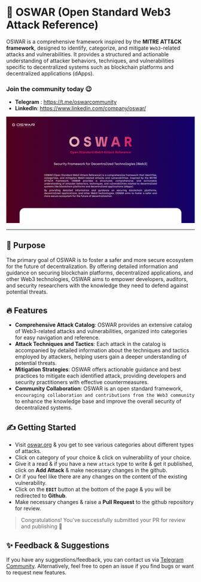 # 🔐 OSWAR (Open Standard Web3 Attack Reference) 

OSWAR is a comprehensive framework inspired by the **MITRE ATT&CK framework**, designed to identify, categorize, and mitigate `Web3`-related attacks and vulnerabilities. It provides a structured and actionable understanding of attacker behaviors, techniques, and vulnerabilities specific to decentralized systems such as blockchain platforms and decentralized applications (dApps).
### Join the community today 😉
- **Telegram** : https://t.me/oswarcommunity
- **LinkedIn**: https://www.linkedin.com/company/oswar/

![OSWAR](oswar_og.png)

--------------------

## 🎯 Purpose

The primary goal of OSWAR is to foster a safer and more secure ecosystem for the future of decentralization. By offering detailed information and guidance on securing blockchain platforms, decentralized applications, and other Web3 technologies, OSWAR aims to empower developers, auditors, and security researchers with the knowledge they need to defend against potential threats.

## 🔥 Features

- **Comprehensive Attack Catalog**: OSWAR provides an extensive catalog of Web3-related attacks and vulnerabilities, organized into categories for easy navigation and reference.
- **Attack Techniques and Tactics**: Each attack in the catalog is accompanied by detailed information about the techniques and tactics employed by attackers, helping users gain a deeper understanding of potential threats.
- **Mitigation Strategies**: OSWAR offers actionable guidance and best practices to mitigate each identified attack, providing developers and security practitioners with effective countermeasures.
- **Community Collaboration**: OSWAR is an open standard framework, `encouraging collaboration and contributions from the Web3 community` to enhance the knowledge base and improve the overall security of decentralized systems.

## ✍️ Getting Started

- Visit [oswar.org](https://www.oswar.org/) & you get to see various categories about different types of attacks.
- Click on category of your choice & click on vulnerability of your choice.
- Give it a read & if you have a new `attack` type to write & get it published, click on **Add Attack** & make necessary changes in the github.
- Or if you feel like there are any changes on the content of the existing vulnerability.
- Click on the **`EDIT`** button at the bottom of the page & you will be redirected to **Github**.
- Make necessary changes & raise a **Pull Request** to the github repository for review.

> Congratulations! You've successfully submitted your PR for review and publishing 🚀

## ✨ Feedback & Suggestions
If you have any suggestions/feedback, you can contact us via [Telegram Community](https://t.me/oswarcommunity). Alternatively, feel free to open an issue if you find bugs or want to request new features.

